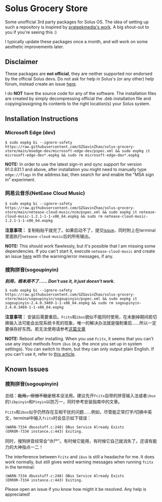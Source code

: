 # Solus Grocery Store

Some unofficial 3rd party packages for Solus OS. The idea of setting up such a repository is inspired by [prateekmedia's work](https://github.com/prateekmedia/Solus-3rdParty). A big shout-out to you if you're seeing this :)

I typically update these packages once a month, and will work on some aesthetic improvements later.

## Disclaimer

These packages are **not official**, they are neither supported nor endorsed by the official Solus devs. Do not ask for help in Solus's (or any other) help forum, instead create an issue [here](https://github.com/GZGavinZhao/solus-grocery-store/issues). 

I do **NOT** have the source code for any of the software. The installation files are created by simply decompressing official the .deb installation file and copying/assigning its contents to the right location(s) your Solus system.

## Installation Instructions

### Microsoft Edge (dev)

```
$ sudo eopkg bi --ignore-safety https://raw.githubusercontent.com/GZGavinZhao/solus-grocery-store/main/msedge-dev/microsoft-edge-dev/pspec.xml && sudo eopkg it microsoft-edge-dev*.eopkg && sudo rm microsoft-edge-dev*.eopkg
```
**NOTE:** In order to use the latest sign-in and sync support for version 91.0.831.1 and above, after installation you might need to manually type `edge://flags` in the address bar, then search for and enable the "MSA sign in" experiment.

### 网易云音乐(NetEase Cloud Music)

```
$ sudo eopkg bi --ignore-safety https://raw.githubusercontent.com/GZGavinZhao/solus-grocery-store/main/netease-cloud-music/ncm/pspec.xml && sudo eopkg it netease-cloud-music-1.2.1-1-1-x86_64.eopkg && sudo rm netease-cloud-music-1.2.1-1-1-x86_64.eopkg
```
**注意事项：** 复制粘贴干就完了。如果启动不了，提交[issue](https://github.com/GZGavinZhao/solus-grocery-store/issues)，同时附上在terminal里面执行`netease-cloud-music`后的所有输出。

**NOTE:** This should work flawlessly, but it's possible that I am missing some dependencies. If you can't start it, execute `netease-cloud-music` and create an issue [here](https://github.com/GZGavinZhao/solus-grocery-store/issues) with the warning/error messages, if any.

### 搜狗拼音(sogoupinyin)

***别用，根本用不了……
Don't use it, it just doesn't work.***

```
$ sudo eopkg bi --ignore-safety https://raw.githubusercontent.com/GZGavinZhao/solus-grocery-store/main/sogoupinyin/sogoupinyin/pspec.xml && sudo eopkg it sogoupinyin-2.4.0.3469-1-1-x86_64.eopkg && sudo rm sogoupinyin-2.4.0.3469-1-1-x86_64.eopkg
```
**注意事项：** 安装后需要重启。`Fcitx`和`ibus`貌似不能同时使用，在未删掉期间若切换输入法可能会出现系统卡死的现象，唯一的解决办法就是强制重启……所以一定要保存好东西。若无法使用请参考[这篇文章](https://manjaro.org.cn/bbs/topic/manjaro%E4%B8%AD%E6%96%87%E8%BE%93%E5%85%A5%E6%B3%95%EF%BC%88fcitxgooglepinyin%E7%9A%84%E9%85%8D%E7%BD%AE%E9%97%AE%E9%A2%98)

**NOTE:** Reboot after installing. When you use `Fcitx`, it seems that you can't use any input methods from `ibus` (e.g. the once you set up in system settings). You can switch to them, but they can only output plain English. If you can't use it, refer to [this article](https://manjaro.org.cn/bbs/topic/manjaro%E4%B8%AD%E6%96%87%E8%BE%93%E5%85%A5%E6%B3%95%EF%BC%88fcitxgooglepinyin%E7%9A%84%E9%85%8D%E7%BD%AE%E9%97%AE%E9%A2%98).

## Known Issues

### 搜狗拼音(sogoupinyin)

总结：~~能用，但很不稳定~~根本没法用。建议先开`Fcitx`自带的拼音输入法或者`ibus`的`libpinyin`和`Pinyin`以防万一，同时参考安装指南中的文章。

`Fcitx`和`ibus`似乎仍然存在互相干扰的问题……例如，尽管能正常打字/切换中英文，terminal中输入`fcitx`时会显示如下错误：
```
(WARN-7334 dbusstuff.c:248) DBus Service Already Exists
(ERROR-7334 instance.c:443) Exiting.
```
同时，搜狗拼音经常会“诈尸”。有时候它能用，有时候它自己就消失了。还请有能力的大神指点一二！

The interference between `Fcitx` and `ibus` is still a headache for me. It does work normally, but still gives weird warning messages when running `fcitx` in the terminal:
```
(WARN-7334 dbusstuff.c:248) DBus Service Already Exists
(ERROR-7334 instance.c:443) Exiting.
```
Please open an issue if you know how might it be resolved. Any help is appreciated!